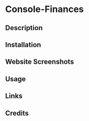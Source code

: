 # Console-Finances

## Description 


## Installation


## Website Screenshots 

## Usage

## Links 

## Credits

